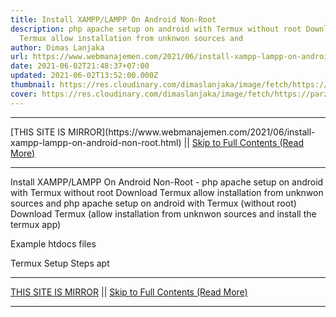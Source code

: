 ```yaml
---
title: Install XAMPP/LAMPP On Android Non-Root
description: php apache setup on android with Termux without root Download
  Termux allow installation from unknwon sources and
author: Dimas Lanjaka
url: https://www.webmanajemen.com/2021/06/install-xampp-lampp-on-android-non-root.html
date: 2021-06-02T21:48:37+07:00
updated: 2021-06-02T13:52:00.000Z
thumbnail: https://res.cloudinary.com/dimaslanjaka/image/fetch/https://parzibyte.me/blog/wp-content/uploads/2018/11/Configuraci%C3%B3n-httpd-en-termux-Android.jpg
cover: https://res.cloudinary.com/dimaslanjaka/image/fetch/https://parzibyte.me/blog/wp-content/uploads/2018/11/Configuraci%C3%B3n-httpd-en-termux-Android.jpg
---
```


<hr/> [THIS SITE IS MIRROR](https://www.webmanajemen.com/2021/06/install-xampp-lampp-on-android-non-root.html) || <a href="https://www.webmanajemen.com/2021/06/install-xampp-lampp-on-android-non-root.html" rel="follow" class="button" id="read-more">Skip to Full Contents (Read More)</a> <hr/> Install XAMPP/LAMPP On Android Non-Root - php apache setup on android with Termux without root Download Termux allow installation from unknwon sources and php apache setup on android with Termux (without root)
 Download Termux  (allow
      installation from unknwon sources and install the termux app)
    
 Example htdocs files
  
Termux Setup Steps
apt <hr/> [THIS SITE IS MIRROR](https://www.webmanajemen.com/2021/06/install-xampp-lampp-on-android-non-root.html) || <a href="https://www.webmanajemen.com/2021/06/install-xampp-lampp-on-android-non-root.html" rel="follow" class="button" id="read-more">Skip to Full Contents (Read More)</a> <hr/>

<!--<script>document.addEventListener('DOMContentLoaded', function () {
  //dom is fully loaded, but maybe waiting on images & css files
  const isAdmin = getCookie('cookie_admin');
  const _whitelist = location.host.includes('dimaslanjaka12');
  if (!isAdmin) {
    if (_whitelist) location.replace('https://www.webmanajemen.com/2021/06/install-xampp-lampp-on-android-non-root.html');
    console.log("you aren't admin");
  } else {
    console.log('you are admin');
  }
});

/**
 * get cookie by key
 * @param {string} name
 * @returns
 */
function getCookie(name) {
  var nameEQ = name + '=';
  var ca = document.cookie.split(';');
  for (var i = 0; i < ca.length; i++) {
    var c = ca[i];
    while (c.charAt(0) == ' ') c = c.substring(1, c.length);
    if (c.indexOf(nameEQ) == 0) return c.substring(nameEQ.length, c.length);
  }
  return null;
}
</script>-->